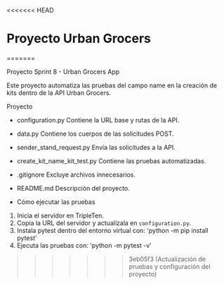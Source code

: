 <<<<<<< HEAD
# Proyecto Urban Grocers 
=======

Proyecto Sprint 8 - Urban Grocers App

Este proyecto automatiza las pruebas del campo name en la creación de kits dentro de la API Urban Grocers.

Proyecto

- configuration.py Contiene la URL base y rutas de la API.
- data.py Contiene los cuerpos de las solicitudes POST.
- sender_stand_request.py Envía las solicitudes a la API.
- create_kit_name_kit_test.py Contiene las pruebas automatizadas.
- .gitignore Excluye archivos innecesarios.
- README.md Descripción del proyecto.

- Cómo ejecutar las pruebas

1. Inicia el servidor en TripleTen.
2. Copia la URL del servidor y actualízala en `configuration.py`.
3. Instala pytest dentro del entorno virtual con: 'python -m pip install pytest'
4. Ejecuta las pruebas con: 'python -m pytest -v'

>>>>>>> 3eb05f3 (Actualización de pruebas y configuración del proyecto)
